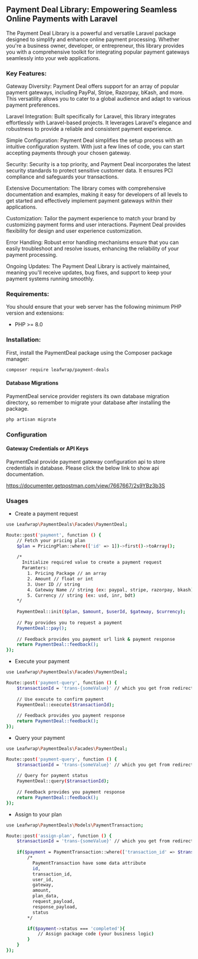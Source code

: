 ## Payment Deal Library: Empowering Seamless Online Payments with Laravel

The Payment Deal Library is a powerful and versatile Laravel package designed to simplify and enhance online payment processing. Whether you're a business owner, developer, or entrepreneur, this library provides you with a comprehensive toolkit for integrating popular payment gateways seamlessly into your web applications.

### Key Features:

Gateway Diversity: Payment Deal offers support for an array of popular payment gateways, including PayPal, Stripe, Razorpay, bKash, and more. This versatility allows you to cater to a global audience and adapt to various payment preferences.

Laravel Integration: Built specifically for Laravel, this library integrates effortlessly with Laravel-based projects. It leverages Laravel's elegance and robustness to provide a reliable and consistent payment experience.

Simple Configuration: Payment Deal simplifies the setup process with an intuitive configuration system. With just a few lines of code, you can start accepting payments through your chosen gateway.

Security: Security is a top priority, and Payment Deal incorporates the latest security standards to protect sensitive customer data. It ensures PCI compliance and safeguards your transactions.

Extensive Documentation: The library comes with comprehensive documentation and examples, making it easy for developers of all levels to get started and effectively implement payment gateways within their applications.

Customization: Tailor the payment experience to match your brand by customizing payment forms and user interactions. Payment Deal provides flexibility for design and user experience customization.

Error Handling: Robust error handling mechanisms ensure that you can easily troubleshoot and resolve issues, enhancing the reliability of your payment processing.

Ongoing Updates: The Payment Deal Library is actively maintained, meaning you'll receive updates, bug fixes, and support to keep your payment systems running smoothly.

### Requirements:

You should ensure that your web server has the following minimum PHP version and extensions:

- PHP >= 8.0

### Installation:

First, install the PaymentDeal package using the Composer package manager:

```bash
composer require leafwrap/payment-deals
```

#### Database Migrations 

PaymentDeal service provider registers its own database migration directory, so remember to migrate your database after installing the package.

```bash
php artisan migrate
```

### Configuration

#### Gateway Credentials or API Keys

PaymentDeal provide payment gateway configuration api to store credentials in database. Please click the below link to show api documentation.

https://documenter.getpostman.com/view/7667667/2s9YBz3b3S

### Usages

- Create a payment request

```bash
use Leafwrap\PaymentDeals\Facades\PaymentDeal;

Route::post('payment', function () {
    // Fetch your pricing plan
    $plan = PricingPlan::where(['id' => 1])->first()->toArray();
    
    /* 
      Initialize required value to create a payment request
      Paramters: 
        1. Pricing Package // an array
        2. Amount // float or int
        3. User ID // string
        4. Gateway Name // string (ex: paypal, stripe, razorpay, bkash)
        5. Currency // string (ex: usd, inr, bdt)
    */
  
    PaymentDeal::init($plan, $amount, $userId, $gateway, $currency);
    
    // Pay provides you to request a payment
    PaymentDeal::pay();
    
    // Feedback provides you payment url link & payment response
    return PaymentDeal::feedback();
});
```

- Execute your payment

```bash
use Leafwrap\PaymentDeals\Facades\PaymentDeal;

Route::post('payment-query', function () {
    $transactionId = 'trans-{someValue}' // which you get from redirect url params
    
    // Use execute to confirm payment
    PaymentDeal::execute($transactionId);
    
    // Feedback provides you payment response
    return PaymentDeal::feedback();
});
```

- Query your payment

```bash
use Leafwrap\PaymentDeals\Facades\PaymentDeal;

Route::post('payment-query', function () {
    $transactionId = 'trans-{someValue}' // which you get from redirect url params
    
    // Query for payment status
    PaymentDeal::query($transactionId);
    
    // Feedback provides you payment response
    return PaymentDeal::feedback();
});
```

- Assign to your plan

```bash
use Leafwrap\PaymentDeals\Models\PaymentTransaction;

Route::post('assign-plan', function () {
    $transactionId = 'trans-{someValue}' // which you get from redirect url params
    
    if($payment = PaymentTransaction::where(['transaction_id' => $transactionId])->first()){
        /* 
          PaymentTransaction have some data attribute
          id, 
          transaction_id, 
          user_id, 
          gateway, 
          amount, 
          plan_data, 
          request_payload, 
          response_payload, 
          status 
        */      

        if($payment->status === 'completed'){
            // Assign package code (your business logic)
        }
    }
});
```